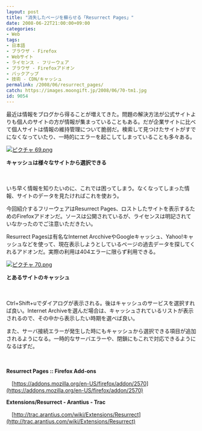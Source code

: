 ```yaml
---
layout: post
title: "消失したページを蘇らせる「Resurrect Pages」"
date: 2008-06-22T21:00:00+09:00
categories:
- Web
tags: 
- 日本語
- ブラウザ - Firefox
- Webサイト
- ライセンス - フリーウェア
- ブラウザ - Firefoxアドオン
- バックアップ
- 技術 - CDN/キャッシュ
permalink: /2008/06/resurrect_pages/
catch: https://images.moongift.jp/2008/06/70-tm1.jpg
id: 9054
---
```

最近は情報をブログから得ることが増えてきた。問題の解決方法が公式サイトよりも個人のサイトの方が情報が集まっていることもある。だが企業サイトに比べて個人サイトは情報の維持管理について脆弱だ。検索して見つけたサイトがすでになくなっていたり、一時的にエラーを起こしてしまっていることも多々ある。

  

[![ピクチャ 69.png](https://images.moongift.jp/2008/06/69-tm.jpg)](https://images.moongift.jp/2008/06/69.jpg)  
  
**キャッシュは様々なサイトから選択できる**

  

　

  

いち早く情報を知りたいのに、これでは困ってしまう。なくなってしまった情報、サイトのデータを見たければこれを使おう。

  

今回紹介するフリーウェアはResurrect Pages、ロストしたサイトを表示するためのFirefoxアドオンだ。ソースは公開されているが、ライセンスは明記されていなかったのでご注意いただきたい。

  
  
<!--more-->  

Resurrect Pagesは有名なInternet ArcchiveやGoogleキャッシュ、Yahoo!キャッシュなどを使って、現在表示しようとしているページの過去データを探してくれるアドオンだ。実際の利用は404エラーに限らず利用できる。

  

[![ピクチャ 70.png](https://images.moongift.jp/2008/06/70-tm1.jpg)](https://images.moongift.jp/2008/06/701.jpg)  
  
**とあるサイトのキャッシュ**

  

　

  

Ctrl+Shift+uでダイアログが表示される。後はキャッシュのサービスを選択すれば良い。Internet Archiveを選んだ場合は、キャッシュされているリストが表示されるので、その中から表示したい時期を選べば良い。

  

また、サーバ接続エラーが発生した時にもキャッシュから選択できる項目が追加されるようになる。一時的なサーバエラーや、閉鎖にもこれで対応できるようになるはずだ。

  

　

  

**Resurrect Pages :: Firefox Add-ons**  
  
　[https://addons.mozilla.org/en-US/firefox/addon/2570](https://addons.mozilla.org/en-US/firefox/addon/2570)

  

**Extensions/Resurrect - Arantius - Trac**  
  
　[http://trac.arantius.com/wiki/Extensions/Resurrect](http://trac.arantius.com/wiki/Extensions/Resurrect)

  
